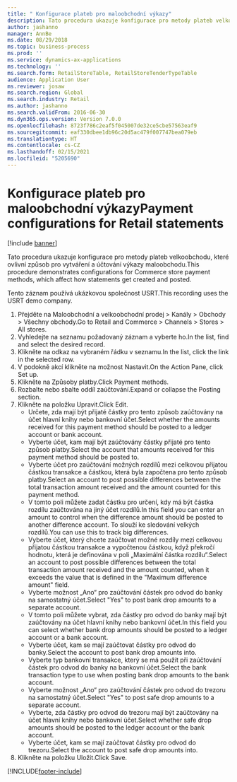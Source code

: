 ```yaml
---
title: " Konfigurace plateb pro maloobchodní výkazy"
description: Tato procedura ukazuje konfigurace pro metody plateb velkoobchodu, které ovlivní způsob pro vytváření a účtování výkazy maloobchodu.
author: jashanno
manager: AnnBe
ms.date: 08/29/2018
ms.topic: business-process
ms.prod: ''
ms.service: dynamics-ax-applications
ms.technology: ''
ms.search.form: RetailStoreTable, RetailStoreTenderTypeTable
audience: Application User
ms.reviewer: josaw
ms.search.region: Global
ms.search.industry: Retail
ms.author: jashanno
ms.search.validFrom: 2016-06-30
ms.dyn365.ops.version: Version 7.0.0
ms.openlocfilehash: 8723f786c2eaf5f045007de32ce5cbe57563eaf9
ms.sourcegitcommit: eaf330dbee1db96c20d5ac479f007747bea079eb
ms.translationtype: HT
ms.contentlocale: cs-CZ
ms.lasthandoff: 02/15/2021
ms.locfileid: "5205690"
---
```

# <a name="payment-configurations-for-retail-statements"></a><span data-ttu-id="19b2a-103"> Konfigurace plateb pro maloobchodní výkazy</span><span class="sxs-lookup"><span data-stu-id="19b2a-103">Payment configurations for Retail statements</span></span>

[!include [banner](../includes/banner.md)]

<span data-ttu-id="19b2a-104">Tato procedura ukazuje konfigurace pro metody plateb velkoobchodu, které ovlivní způsob pro vytváření a účtování výkazy maloobchodu.</span><span class="sxs-lookup"><span data-stu-id="19b2a-104">This procedure demonstrates configurations for Commerce store payment methods, which affect how statements get created and posted.</span></span>

<span data-ttu-id="19b2a-105">Tento záznam používá ukázkovou společnost USRT.</span><span class="sxs-lookup"><span data-stu-id="19b2a-105">This recording uses the USRT demo company.</span></span>

1. <span data-ttu-id="19b2a-106">Přejděte na Maloobchodní a velkoobchodní prodej > Kanály > Obchody > Všechny obchody.</span><span class="sxs-lookup"><span data-stu-id="19b2a-106">Go to Retail and Commerce > Channels > Stores > All stores.</span></span>
2. <span data-ttu-id="19b2a-107">Vyhledejte na seznamu požadovaný záznam a vyberte ho.</span><span class="sxs-lookup"><span data-stu-id="19b2a-107">In the list, find and select the desired record.</span></span>
3. <span data-ttu-id="19b2a-108">Klikněte na odkaz na vybraném řádku v seznamu.</span><span class="sxs-lookup"><span data-stu-id="19b2a-108">In the list, click the link in the selected row.</span></span>
4. <span data-ttu-id="19b2a-109">V podokně akcí klikněte na možnost Nastavit.</span><span class="sxs-lookup"><span data-stu-id="19b2a-109">On the Action Pane, click Set up.</span></span>
5. <span data-ttu-id="19b2a-110">Klikněte na Způsoby platby.</span><span class="sxs-lookup"><span data-stu-id="19b2a-110">Click Payment methods.</span></span>
6. <span data-ttu-id="19b2a-111">Rozbalte nebo sbalte oddíl zaúčtování.</span><span class="sxs-lookup"><span data-stu-id="19b2a-111">Expand or collapse the Posting section.</span></span>
7. <span data-ttu-id="19b2a-112">Klikněte na položku Upravit.</span><span class="sxs-lookup"><span data-stu-id="19b2a-112">Click Edit.</span></span>
    * <span data-ttu-id="19b2a-113">Určete, zda mají být přijaté částky pro tento způsob zaúčtovány na účet hlavní knihy nebo bankovní účet.</span><span class="sxs-lookup"><span data-stu-id="19b2a-113">Select whether the amounts received for this payment method should be posted to a ledger account or bank account.</span></span>  
    * <span data-ttu-id="19b2a-114">Vyberte účet, kam mají být zaúčtovány částky přijaté pro tento způsob platby.</span><span class="sxs-lookup"><span data-stu-id="19b2a-114">Select the account that amounts received for this payment method should be posted to.</span></span>  
    * <span data-ttu-id="19b2a-115">Vyberte účet pro zaúčtování možných rozdílů mezi celkovou přijatou částkou transakce a částkou, která byla započtena pro tento způsob platby.</span><span class="sxs-lookup"><span data-stu-id="19b2a-115">Select an account to post possible differences between the total transaction amount received and the amount counted for this payment method.</span></span>  
    * <span data-ttu-id="19b2a-116">V tomto poli můžete zadat částku pro určení, kdy má být částka rozdílu zaúčtována na jiný účet rozdílů.</span><span class="sxs-lookup"><span data-stu-id="19b2a-116">In this field you can enter an amount to control when the difference amount should be posted to another difference account.</span></span> <span data-ttu-id="19b2a-117">To slouží ke sledování velkých rozdílů.</span><span class="sxs-lookup"><span data-stu-id="19b2a-117">You can use this to track big differences.</span></span>  
    * <span data-ttu-id="19b2a-118">Vyberte účet, který chcete zaúčtovat možné rozdíly mezi celkovou přijatou částkou transakce a vypočtenou částkou, když překročí hodnotu, která je definována v poli „Maximální částka rozdílu“.</span><span class="sxs-lookup"><span data-stu-id="19b2a-118">Select an account to post possible differences between the total transaction amount received and the amount counted, when it exceeds the value that is defined in the "Maximum difference amount" field.</span></span>  
    * <span data-ttu-id="19b2a-119">Vyberte možnost „Ano“ pro zaúčtování částek pro odvod do banky na samostatný účet.</span><span class="sxs-lookup"><span data-stu-id="19b2a-119">Select "Yes" to post bank drop amounts to a separate account.</span></span>  
    * <span data-ttu-id="19b2a-120">V tomto poli můžete vybrat, zda částky pro odvod do banky mají být zaúčtovány na účet hlavní knihy nebo bankovní účet.</span><span class="sxs-lookup"><span data-stu-id="19b2a-120">In this field you can select whether bank drop amounts should be posted to a ledger account or a bank account.</span></span>  
    * <span data-ttu-id="19b2a-121">Vyberte účet, kam se mají zaúčtovat částky pro odvod do banky.</span><span class="sxs-lookup"><span data-stu-id="19b2a-121">Select the account to post bank drop amounts into.</span></span>  
    * <span data-ttu-id="19b2a-122">Vyberte typ bankovní transakce, který se má použít při zaúčtování částek pro odvod do banky na bankovní účet.</span><span class="sxs-lookup"><span data-stu-id="19b2a-122">Select the bank transaction type to use when posting bank drop amounts to the bank account.</span></span>  
    * <span data-ttu-id="19b2a-123">Vyberte možnost „Ano“ pro zaúčtování částek pro odvod do trezoru na samostatný účet.</span><span class="sxs-lookup"><span data-stu-id="19b2a-123">Select "Yes" to post safe drop amounts to a separate account.</span></span>  
    * <span data-ttu-id="19b2a-124">Vyberte, zda částky pro odvod do trezoru mají být zaúčtovány na účet hlavní knihy nebo bankovní účet.</span><span class="sxs-lookup"><span data-stu-id="19b2a-124">Select whether safe drop amounts should be posted to the ledger account or the bank account.</span></span>  
    * <span data-ttu-id="19b2a-125">Vyberte účet, kam se mají zaúčtovat částky pro odvod do trezoru.</span><span class="sxs-lookup"><span data-stu-id="19b2a-125">Select the account to post safe drop amounts into.</span></span>  
8. <span data-ttu-id="19b2a-126">Klikněte na položku Uložit.</span><span class="sxs-lookup"><span data-stu-id="19b2a-126">Click Save.</span></span>



[!INCLUDE[footer-include](../../includes/footer-banner.md)]